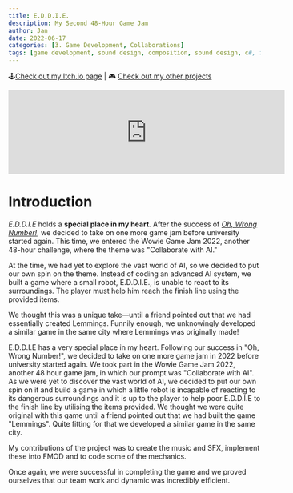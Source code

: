 ```yaml
---
title: E.D.D.I.E.
description: My Second 48-Hour Game Jam
author: Jan
date: 2022-06-17
categories: [3. Game Development, Collaborations]
tags: [game development, sound design, composition, sound design, c#, fmod]
---
```


🕹️[Check out my Itch.io page](https://jphuss.itch.io/) | 🎮 [Check out my other projects](https://janhuss.github.io/categories/)

<iframe src="https://itch.io/embed/1663777" width="552" height="167" frameborder="0"><a href="https://jphuss.itch.io/eddie">E.D.D.I.E by Jan Huss, Alex de la Cour</a></iframe>

# Introduction

_E.D.D.I.E_ holds a **special place in my heart**. After the success of _[Oh, Wrong Number!]()_, we decided to take on one more game jam before university started again. This time, we entered the Wowie Game Jam 2022, another 48-hour challenge, where the theme was "Collaborate with AI."

At the time, we had yet to explore the vast world of AI, so we decided to put our own spin on the theme. Instead of coding an advanced AI system, we built a game where a small robot, E.D.D.I.E., is unable to react to its surroundings. The player must help him reach the finish line using the provided items.

We thought this was a unique take—until a friend pointed out that we had essentially created Lemmings. Funnily enough, we unknowingly developed a similar game in the same city where Lemmings was originally made!

E.D.D.I.E has a very special place in my heart. Following our success in "Oh, Wrong Number!", we decided to take on one more game jam in 2022 before university started again. We took part in the Wowie Game Jam 2022, another 48 hour game jam, in which our prompt was "Collaborate with AI". As we were yet to discover the vast world of AI, we decided to put our own spin on it and build a game in which a little robot is incapable of reacting to its dangerous surroundings and it is up to the player to help poor E.D.D.I.E to the finish line by utilising the items provided. We thought we were quite original with this game until a friend pointed out that we had built the game "Lemmings". Quite fitting for that we developed a similar game in the same city.

My contributions of the project was to create the music and SFX, implement these into FMOD and to code some of the mechanics.

Once again, we were successful in completing the game and we proved ourselves that our team work and dynamic was incredibly efficient.

